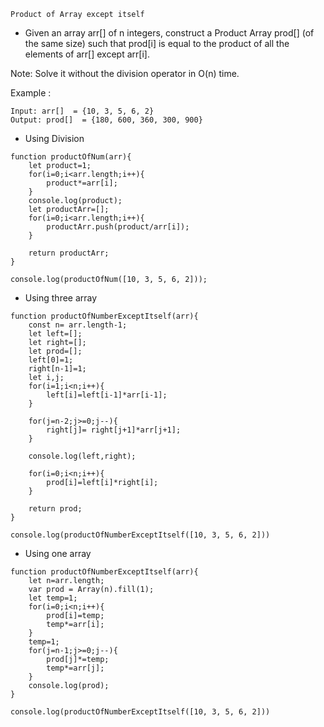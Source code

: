 `Product of Array except itself`

- Given an array arr[] of n integers, construct a Product Array prod[] (of the same size) such that prod[i] is equal to the product of all the elements of arr[] except arr[i].

Note: Solve it without the division operator in O(n) time.

Example :

```
Input: arr[]  = {10, 3, 5, 6, 2}
Output: prod[]  = {180, 600, 360, 300, 900}
```

- Using Division

```
function productOfNum(arr){
    let product=1;
    for(i=0;i<arr.length;i++){
        product*=arr[i];
    }
    console.log(product);
    let productArr=[];
    for(i=0;i<arr.length;i++){
        productArr.push(product/arr[i]);
    }

    return productArr;
}

console.log(productOfNum([10, 3, 5, 6, 2]));
```

- Using three array

```
function productOfNumberExceptItself(arr){
    const n= arr.length-1;
    let left=[];
    let right=[];
    let prod=[];
    left[0]=1;
    right[n-1]=1;
    let i,j;
    for(i=1;i<n;i++){
        left[i]=left[i-1]*arr[i-1];
    }

    for(j=n-2;j>=0;j--){
        right[j]= right[j+1]*arr[j+1];
    }

    console.log(left,right);

    for(i=0;i<n;i++){
        prod[i]=left[i]*right[i];
    }

    return prod;
}

console.log(productOfNumberExceptItself([10, 3, 5, 6, 2]))
```

- Using one array

```
function productOfNumberExceptItself(arr){
    let n=arr.length;
    var prod = Array(n).fill(1);
    let temp=1;
    for(i=0;i<n;i++){
        prod[i]=temp;
        temp*=arr[i];
    }
    temp=1;
    for(j=n-1;j>=0;j--){
        prod[j]*=temp;
        temp*=arr[j];
    }
    console.log(prod);
}

console.log(productOfNumberExceptItself([10, 3, 5, 6, 2]))

```
